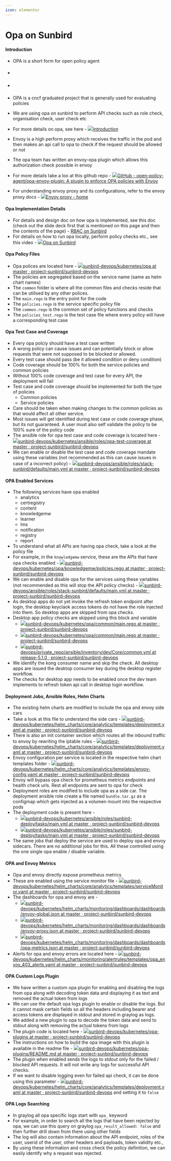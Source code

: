 ```yaml
---
icon: elementor
---
```


# Opa on Sunbird

#### Introduction <a href="#introduction" id="introduction"></a>

* OPA is a short form for open policy agent
* ####



* ###
* OPA is a cncf graduated project that is generally used for evaluating policies
* We are using opa on sunbird to perform API checks such as role check, organisation check, user check etc
* For more details on opa, see here - [![](https://www.openpolicyagent.org/favicon.png)Introduction](https://www.openpolicyagent.org/docs/latest/)
* Envoy is a high perform proxy which receives the traffic in the pod and then makes an api call to opa to check if the request should be allowed or not
* The opa team has written an envoy-opa plugin which allows this authorization check possible in envoy
* For more details take a loo at this github repo - [![](https://github.com/fluidicon.png)GitHub - open-policy-agent/opa-envoy-plugin: A plugin to enforce OPA policies with Envoy](https://github.com/open-policy-agent/opa-envoy-plugin)
* For understanding envoy proxy and its configurations, refer to the envoy proxy docs - [![](https://www.envoyproxy.io/favicon.ico)Envoy proxy - home](https://www.envoyproxy.io/)

#### Opa Implementation Details <a href="#opa-implementation-details" id="opa-implementation-details"></a>

* For details and design doc on how opa is implemented, see this doc (check out the slide deck first that is mentioned on this page and then the contents of the page) - [RBAC on Sunbird](https://project-sunbird.atlassian.net/wiki/spaces/DevOps/pages/2849308673)
* For details on how to run opa locally, perform policy checks etc., see this video - [![](https://www.youtube.com/s/desktop/adbeefa1/img/favicon\_32x32.png)Opa on Sunbird](https://youtu.be/RwuRH-KRxic)

#### Opa Policy Files <a href="#opa-policy-files" id="opa-policy-files"></a>

* Opa polices are located here - [![](https://github.com/fluidicon.png)sunbird-devops/kubernetes/opa at master · project-sunbird/sunbird-devops](https://github.com/project-sunbird/sunbird-devops/tree/master/kubernetes/opa)
* The policies are segregated based on the service name (same as helm chart names)
* The `common` folder is where all the common files and checks reside that can be utilised by any other polices.
* The `main.rego` is the entry point for the code
* The `policies.rego` is the service specific policy file
* The `common.rego` is the common set of policy functions and checks
* The `policies_test.rego` is the test case file where every policy will have a corresponding test case

#### Opa Test Case and Coverage <a href="#opa-test-case-and-coverage" id="opa-test-case-and-coverage"></a>

* Every opa polciy should have a test case written
* A wrong policy can cause issues and can potentially block or allow requests that were not supposed to be blocked or allowed.
* Every test case should pass (be it allowed condition or deny condition)
* Code coverage should be 100% for both the service policies and common policies
* Without 100% code coverage and test case for every API, the deployment will fail
* Test case and code coverage should be implemented for both the type of policies
  * Common policies
  * Service policies
* Care should be taken when making changes to the common policies as that would affect all other service.
* Most issues will get identified during test case or code coverage phase, but its not guaranteed. A user must also self validate the policy to be 100% sure of the policy code
* The ansible role for opa test case and code coverage is located here - [![](https://github.com/fluidicon.png)sunbird-devops/kubernetes/ansible/roles/opa-test-coverage at master · project-sunbird/sunbird-devops](https://github.com/project-sunbird/sunbird-devops/tree/master/kubernetes/ansible/roles/opa-test-coverage)
* We can enable or disable the test case and code coverage mandate using these variables (not recommended as this can cause issues in case of a incorrect policy) - [![](https://github.com/fluidicon.png)sunbird-devops/ansible/roles/stack-sunbird/defaults/main.yml at master · project-sunbird/sunbird-devops](https://github.com/project-sunbird/sunbird-devops/blob/master/ansible/roles/stack-sunbird/defaults/main.yml#L1037)

#### OPA Enabled Services <a href="#opa-enabled-services" id="opa-enabled-services"></a>

* The following services have opa enabled
  * analytics
  * certregistry
  * content
  * knowledgemw
  * learner
  * lms
  * notification
  * registry
  * report
* To understand what all APIs are having opa check, take a look at the policy file
* For example, in the `knowledgemw` service, these are the APIs that have opa checks enabled - [![](https://github.com/fluidicon.png)sunbird-devops/kubernetes/opa/knowledgemw/policies.rego at master · project-sunbird/sunbird-devops](https://github.com/project-sunbird/sunbird-devops/blob/master/kubernetes/opa/knowledgemw/policies.rego#L9-L22)
* We can enable and disable opa for the services using these variables (not recommended as this will stop the API policy checks) - [![](https://github.com/fluidicon.png)sunbird-devops/ansible/roles/stack-sunbird/defaults/main.yml at master · project-sunbird/sunbird-devops](https://github.com/project-sunbird/sunbird-devops/blob/master/ansible/roles/stack-sunbird/defaults/main.yml#L1039-L1046)
* As desktop apps do not yet invoke the refresh token endpoint after login, the desktop keyclaok access tokens do not have the role injected into them. So desktop apps are skipped from opa checks.
* Desktop app policy checks are skipped using this block and variable
  * [![](https://github.com/fluidicon.png)sunbird-devops/kubernetes/opa/common/main.rego at master · project-sunbird/sunbird-devops](https://github.com/project-sunbird/sunbird-devops/blob/master/kubernetes/opa/common/main.rego#L65-L75)
  * [![](https://github.com/fluidicon.png)sunbird-devops/kubernetes/opa/common/main.rego at master · project-sunbird/sunbird-devops](https://github.com/project-sunbird/sunbird-devops/blob/master/kubernetes/opa/common/main.rego#L38)
  * [![](https://github.com/fluidicon.png)sunbird-devops/private\_repo/ansible/inventory/dev/Core/common.yml at release-5.1.0 · project-sunbird/sunbird-devops](https://github.com/project-sunbird/sunbird-devops/blob/release-5.1.0/private\_repo/ansible/inventory/dev/Core/common.yml#L471)
* We identify the kong consumer name and skip the check. All desktop apps are issued the desktop consumer key during the desktop register workflow.
* The checks for desktop app needs to be enabled once the dev team implements to refresh token api call in desktop login workflow.

#### Deployment Jobs, Ansible Roles, Helm Charts <a href="#deployment-jobs-ansible-roles-helm-charts" id="deployment-jobs-ansible-roles-helm-charts"></a>

* The existing helm charts are modified to include the opa and envoy side cars
* Take a look at this file to understand the side cars - [![](https://github.com/fluidicon.png)sunbird-devops/kubernetes/helm\_charts/core/analytics/templates/deployment.yaml at master · project-sunbird/sunbird-devops](https://github.com/project-sunbird/sunbird-devops/blob/master/kubernetes/helm\_charts/core/analytics/templates/deployment.yaml)
* There is also an init container section which routes all the inbound traffic to envoy by rewriting the iptable rules - [![](https://github.com/fluidicon.png)sunbird-devops/kubernetes/helm\_charts/core/analytics/templates/deployment.yaml at master · project-sunbird/sunbird-devops](https://github.com/project-sunbird/sunbird-devops/blob/master/kubernetes/helm\_charts/core/analytics/templates/deployment.yaml#L115-L134)
* Envoy configuration per service is located in the respective helm chart templates folder - [![](https://github.com/fluidicon.png)sunbird-devops/kubernetes/helm\_charts/core/analytics/templates/envoy-config.yaml at master · project-sunbird/sunbird-devops](https://github.com/project-sunbird/sunbird-devops/blob/master/kubernetes/helm\_charts/core/analytics/templates/envoy-config.yaml)
* Envoy will bypass opa check for prometheus metrics endpoints and health check urls. Rest all endpoints are sent to opa for check
* Deployment roles are modified to include opa as a side car. The deployment ansible role create a file named `bundle.tar.gz` as a configmap which gets injected as a volumen mount into the respective pods
* The deployment code is present here -
  * [![](https://github.com/fluidicon.png)sunbird-devops/kubernetes/ansible/roles/sunbird-deploy/tasks/main.yml at master · project-sunbird/sunbird-devops](https://github.com/project-sunbird/sunbird-devops/blob/master/kubernetes/ansible/roles/sunbird-deploy/tasks/main.yml#L21-L24)
  * [![](https://github.com/fluidicon.png)sunbird-devops/kubernetes/ansible/roles/sunbird-deploy/tasks/main.yml at master · project-sunbird/sunbird-devops](https://github.com/project-sunbird/sunbird-devops/blob/master/kubernetes/ansible/roles/sunbird-deploy/tasks/main.yml#L56-L70)
* The same jobs that deploy the service are used to deploy opa and envoy sidecars. There are no additional jobs for this. All these controlled using the one single opa enable / disable variable.

#### OPA and Envoy Metrics <a href="#opa-and-envoy-metrics" id="opa-and-envoy-metrics"></a>

* Opa and envoy directly expose prometheus metrics
* These are enabled using the service monitor file - [![](https://github.com/fluidicon.png)sunbird-devops/kubernetes/helm\_charts/core/analytics/templates/serviceMonitor.yaml at master · project-sunbird/sunbird-devops](https://github.com/project-sunbird/sunbird-devops/blob/master/kubernetes/helm\_charts/core/analytics/templates/serviceMonitor.yaml)
* The dashboards for opa and envoy are -
  * [![](https://github.com/fluidicon.png)sunbird-devops/kubernetes/helm\_charts/monitoring/dashboards/dashboards/envoy-global.json at master · project-sunbird/sunbird-devops](https://github.com/project-sunbird/sunbird-devops/blob/master/kubernetes/helm\_charts/monitoring/dashboards/dashboards/envoy-global.json)
  * [![](https://github.com/fluidicon.png)sunbird-devops/kubernetes/helm\_charts/monitoring/dashboards/dashboards/envoy-proxy.json at master · project-sunbird/sunbird-devops](https://github.com/project-sunbird/sunbird-devops/blob/master/kubernetes/helm\_charts/monitoring/dashboards/dashboards/envoy-proxy.json)
  * [![](https://github.com/fluidicon.png)sunbird-devops/kubernetes/helm\_charts/monitoring/dashboards/dashboards/opa-metrics.json at master · project-sunbird/sunbird-devops](https://github.com/project-sunbird/sunbird-devops/blob/master/kubernetes/helm\_charts/monitoring/dashboards/dashboards/opa-metrics.json)
* Alerts for opa and envoy errors are located here - [![](https://github.com/fluidicon.png)sunbird-devops/kubernetes/helm\_charts/monitoring/alertrules/templates/opa\_envoy\_403\_alerts.yaml at master · project-sunbird/sunbird-devops](https://github.com/project-sunbird/sunbird-devops/blob/master/kubernetes/helm\_charts/monitoring/alertrules/templates/opa\_envoy\_403\_alerts.yaml)

#### OPA Custom Logs Plugin <a href="#opa-custom-logs-plugin" id="opa-custom-logs-plugin"></a>

* We have written a custom opa plugin for enabling and disabling the logs from opa along with decoding token data and displaying it as text and removed the actual token from logs
* We can use the default opa logs plugin to enable or disable the logs. But it cannot mask certain fields so all the headers including bearer and access tokens are displayed in stdout and stored in graylog as logs.
* We added a new plugin to opa to decode the token data and send to stdout along with removing the actual tokens from logs
* The plugin code is located here - [![](https://github.com/fluidicon.png)sunbird-devops/kubernetes/opa-plugins at master · project-sunbird/sunbird-devops](https://github.com/project-sunbird/sunbird-devops/tree/master/kubernetes/opa-plugins)
* The instructions on how to build the opa image with this plugin is available in the readme file - [![](https://github.com/fluidicon.png)sunbird-devops/kubernetes/opa-plugins/README.md at master · project-sunbird/sunbird-devops](https://github.com/project-sunbird/sunbird-devops/blob/master/kubernetes/opa-plugins/README.md)
* The plugin when enabled sends the logs to stdout only for the failed / blocked API requests. It will not write any logs for successful API checks.
* If we want to disable logging even for failed api check, it can be done using this parameter - [![](https://github.com/fluidicon.png)sunbird-devops/kubernetes/helm\_charts/core/analytics/templates/deployment.yaml at master · project-sunbird/sunbird-devops](https://github.com/project-sunbird/sunbird-devops/blob/master/kubernetes/helm\_charts/core/analytics/templates/deployment.yaml#L97) and setting it to `false`

#### OPA Logs Searching <a href="#opa-logs-searching" id="opa-logs-searching"></a>

* In graylog all opa specific logs start with `opa_` keyword
* For example, in order to search all the logs that have been rejected by opa, we can use this query on graylog `opa_result_allowed: false` and then further drill down from there using other fields
* The log will also contain information about the API endpoint, roles of the user, userid of the user, other headers and payloads, token validity etc.,
* By using these information and cross check the policy definition, we can easily identify why a request was rejected.
